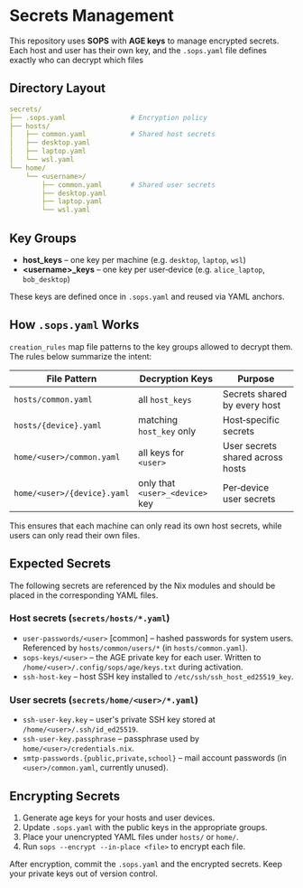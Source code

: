 # Secrets Management

This repository uses **SOPS** with **AGE keys** to manage encrypted secrets. Each host and user has their own key, and the `.sops.yaml` file defines exactly who can decrypt which files

## Directory Layout

```yaml
secrets/
├── .sops.yaml                # Encryption policy
├── hosts/
│   ├── common.yaml           # Shared host secrets
│   ├── desktop.yaml
│   ├── laptop.yaml
│   └── wsl.yaml
└── home/
    └── <username>/
        ├── common.yaml       # Shared user secrets
        ├── desktop.yaml
        ├── laptop.yaml
        └── wsl.yaml
```

## Key Groups

- **host_keys** – one key per machine (e.g. `desktop`, `laptop`, `wsl`)
- **\<username\>_keys** – one key per user‑device (e.g. `alice_laptop`, `bob_desktop`)

These keys are defined once in `.sops.yaml` and reused via YAML anchors.

## How `.sops.yaml` Works

`creation_rules` map file patterns to the key groups allowed to decrypt them. The rules below summarize the intent:

| File Pattern                | Decryption Keys                     | Purpose                          |
|-----------------------------|-------------------------------------|----------------------------------|
| `hosts/common.yaml`         | all `host_keys`                     | Secrets shared by every host     |
| `hosts/{device}.yaml`       | matching `host_key` only            | Host‑specific secrets            |
| `home/<user>/common.yaml`   | all keys for `<user>`               | User secrets shared across hosts |
| `home/<user>/{device}.yaml` | only that `<user>_<device>` key     | Per‑device user secrets          |

This ensures that each machine can only read its own host secrets, while users can only read their own files.

## Expected Secrets

The following secrets are referenced by the Nix modules and should be placed in
the corresponding YAML files.

### Host secrets (`secrets/hosts/*.yaml`)

- `user-passwords/<user>` [common] – hashed passwords for system users. Referenced by `hosts/common/users/*` (in `hosts/common.yaml`).
- `sops-keys/<user>` – the AGE private key for each user. Written to `/home/<user>/.config/sops/age/keys.txt` during activation.
- `ssh-host-key` – host SSH key installed to `/etc/ssh/ssh_host_ed25519_key`.

### User secrets (`secrets/home/<user>/*.yaml`)

- `ssh-user-key.key` – user's private SSH key stored at `/home/<user>/.ssh/id_ed25519`.
- `ssh-user-key.passphrase` – passphrase used by `home/<user>/credentials.nix`.
- `smtp-passwords.{public,private,school}` – mail account passwords (in `<user>/common.yaml`, currently unused).

## Encrypting Secrets

1. Generate age keys for your hosts and user devices.
2. Update `.sops.yaml` with the public keys in the appropriate groups.
3. Place your unencrypted YAML files under `hosts/` or `home/`.
4. Run `sops --encrypt --in-place <file>` to encrypt each file.

After encryption, commit the `.sops.yaml` and the encrypted secrets. Keep your private keys out of version control.

